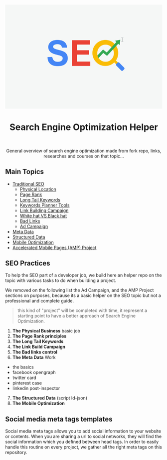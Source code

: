<div align="center">
<img src="assets/img/seo-main-img.jpg"/><br />

<h1>Search Engine Optimization Helper</h1><br />

<p>General overview of search engine optimization made from fork repo, links, researches and courses on that topic...</p>
</div>

## Main Topics

- [Traditional SEO](course/TRADITIONAL.md)
  - [Physical Location](course/TRADITIONAL.md#physical-location)
  - [Page Rank](course/TRADITIONAL.md#pagerank)
  - [Long Tail Keywords](course/TRADITIONAL.md#long-tail-keywords)
  - [Keywords Planner Tools](course/TRADITIONAL.md#keywords-planner-tools)
  - [Link Building Campaign](course/TRADITIONAL.md#link-building-campaign)
  - [White hat VS Black hat](course/TRADITIONAL.md#white-hat-vs-black-hat)
  - [Bad Links](course/TRADITIONAL.md#bad-links)
  - [Ad Campaign](course/TRADITIONAL.md#ad-campaigns)
- [Meta Data](course/METADATA.md)
- [Structured Data](course/STRUCTUREDDATA.md)
- [Mobile Optimization](course/MOBILEOPTIMIZATION.md)
- [Accelerated Mobile Pages (AMP) Project](course/AMP.md)

## SEO Practices

To help the SEO part of a developer job, we build here an helper repo on the topic with various tasks to do when building a project.

We removed on the following list the Ad Campaign, and the AMP Project sections on purposes, because its a basic helper on the SEO topic but not a professional and complete guide.

> this kind of "project" will be completed with time, it represent a starting point to have a better approach of Search Engine Optimization.

1. **The Physical Business** basic job
2. **The Page Rank principles**
3. **The Long Tail Keywords**
4. **The Link Build Campaign**
5. **The Bad links control**
6. **The Meta Data** Work

- the basics
- facebook opengraph
- twitter card
- pinterest case
- linkedin post-inspector
  
7. **The Structured Data** (script ld-json)
8. **The Mobile Optimization**

## Social media meta tags templates

Social media meta tags allows you to add social information to your website or contents.
When you are sharing a url to social networks, they will find the social information which you defined between head tags.
In order to easily handle this routine on every project, we gather all the right meta tags on this repository.